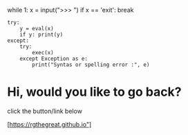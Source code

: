 while 1:
	x = input(">>> ")
	if x == 'exit':
		break

	try:
		y = eval(x)
		if y: print(y)
	except:
		try:
			exec(x)
		except Exception as e:
			print("Syntas or spelling error :", e)
			


# Hi, would you like to go back?

click the button/link below

[https://rgthegreat.github.io"]
